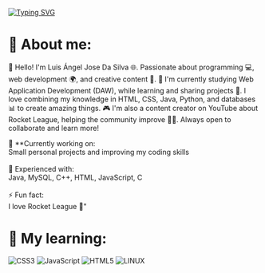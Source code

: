 [![Typing SVG](https://readme-typing-svg.herokuapp.com?color=1EEE31&size=35&center=true&vCenter=true&width=1000&lines=Welcome+to+my+GitHub!;My+name+is+Luis+Angel+Da+Silva;Iam+an+Software+Developer)](https://git.io/typing-svg)

# 💫 About me:

👋 Hello! I'm Luis Ángel Jose Da Silva 🌐. Passionate about programming 💻, web development 🌍, and creative content 🎥. 🚀 I'm currently studying Web Application Development (DAW), while learning and sharing projects 🔧. I love combining my knowledge in HTML, CSS, Java, Python, and databases 📊 to create amazing things. 🎮 I'm also a content creator on YouTube about Rocket League, helping the community improve 🚗💨. Always open to collaborate and learn more!

🔭 **Currently working on:  <br>Small personal projects and improving my coding skills<br><br>👯 Experienced with:  <br>Java, MySQL, C++, HTML, JavaScript, C <br><br>⚡ Fun fact:  <br>I love Rocket League 🚀"

# 💫 My learning:
![CSS3](https://img.shields.io/badge/css3-%231572B6.svg?style=for-the-badge&logo=css3&logoColor=white) ![JavaScript](https://img.shields.io/badge/javascript-%23323330.svg?style=for-the-badge&logo=javascript&logoColor=%23F7DF1E) ![HTML5](https://img.shields.io/badge/html5-%23E34F26.svg?style=for-the-badge&logo=html5&logoColor=white) ![LINUX](https://img.shields.io/badge/Linux-FCC624?style=for-the-badge&logo=linux&logoColor=black)

